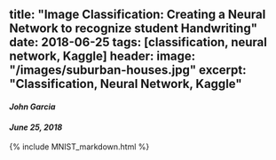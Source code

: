 title: "Image Classification: Creating a Neural Network to recognize student Handwriting"
date: 2018-06-25
tags: [classification, neural network, Kaggle]
header:
  image: "/images/suburban-houses.jpg"
excerpt: "Classification, Neural Network, Kaggle"
---
#### *John Garcia*
#### *June 25, 2018*

{% include MNIST_markdown.html %}
